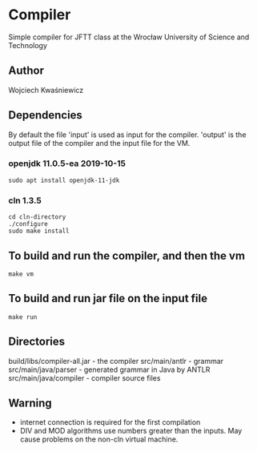# Compiler
Simple compiler for JFTT class at the Wrocław University of Science and Technology

## Author
Wojciech Kwaśniewicz

## Dependencies
By default the file 'input' is used as input for the compiler. 
'output' is the output file of the compiler and the input file for the VM.
### openjdk 11.0.5-ea 2019-10-15
```shell script
sudo apt install openjdk-11-jdk
```
### cln 1.3.5
```shell script
cd cln-directory
./configure
sudo make install
```

## To build and run the compiler, and then the vm
```shell script
make vm
```

## To build and run jar file on the input file
```shell script
make run
```

## Directories
build/libs/compiler-all.jar - the compiler 
src/main/antlr - grammar 
src/main/java/parser - generated grammar in Java by ANTLR 
src/main/java/compiler - compiler source files 

## Warning
- internet connection is required for the first compilation
- DIV and MOD algorithms use numbers greater than the inputs. May cause problems on the non-cln virtual machine.
